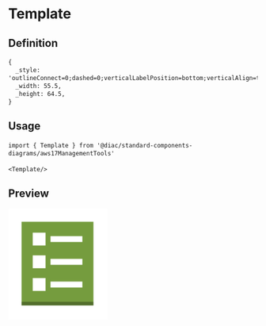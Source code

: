 # Template

## Definition

```
{
  _style: 'outlineConnect=0;dashed=0;verticalLabelPosition=bottom;verticalAlign=top;align=center;html=1;shape=mxgraph.aws3.template;fillColor=#759C3E;gradientColor=none;',
  _width: 55.5,
  _height: 64.5,
}
```

## Usage

```
import { Template } from '@diac/standard-components-diagrams/aws17ManagementTools'

<Template/>
```

## Preview

<img src="./template.png" width="200"/>
